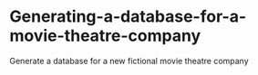 # Generating-a-database-for-a-movie-theatre-company
Generate a database for a new fictional movie theatre company 
